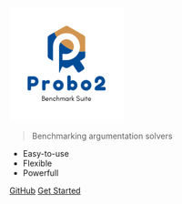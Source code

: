 <!-- _coverpage.md -->

<img src="_media/probo2_logo.png" alt="drawing" width="200"/>

> Benchmarking argumentation solvers
- Easy-to-use
- Flexible
- Powerfull

[GitHub](https://github.com/aig-hagen/probo2)
[Get Started](#getting-started)
